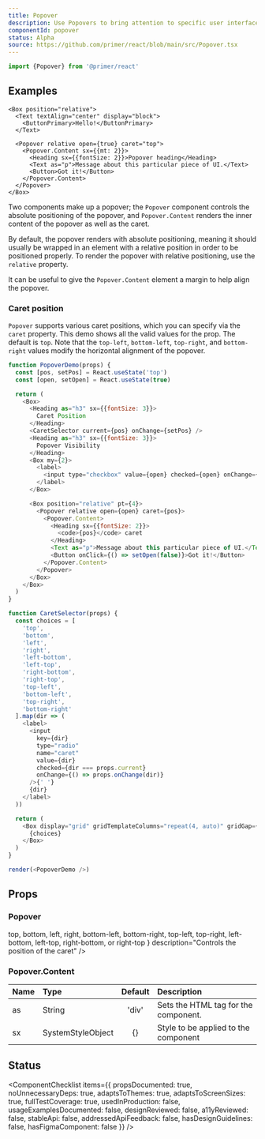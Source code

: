 ```yaml
---
title: Popover
description: Use Popovers to bring attention to specific user interface elements and suggest an action or to guide users through a new experience
componentId: popover
status: Alpha
source: https://github.com/primer/react/blob/main/src/Popover.tsx
---
```


```js
import {Popover} from '@primer/react'
```

## Examples

```jxs live
<Box position="relative">
  <Text textAlign="center" display="block">
    <ButtonPrimary>Hello!</ButtonPrimary>
  </Text>

  <Popover relative open={true} caret="top">
    <Popover.Content sx={{mt: 2}}>
      <Heading sx={{fontSize: 2}}>Popover heading</Heading>
      <Text as="p">Message about this particular piece of UI.</Text>
      <Button>Got it!</Button>
    </Popover.Content>
  </Popover>
</Box>
```

Two components make up a popover; the `Popover` component controls the absolute positioning of the popover, and `Popover.Content` renders the inner content of the popover as well as the caret.

By default, the popover renders with absolute positioning, meaning it should usually be wrapped in an element with a relative position in order to be positioned properly. To render the popover with relative positioning, use the `relative` property.

It can be useful to give the `Popover.Content` element a margin to help align the popover.

### Caret position

`Popover` supports various caret positions, which you can specify via the `caret` property. This demo shows all the valid values for the prop. The default is `top`. Note that the `top-left`, `bottom-left`, `top-right`, and `bottom-right` values modify the horizontal alignment of the popover.

```javascript live noinline
function PopoverDemo(props) {
  const [pos, setPos] = React.useState('top')
  const [open, setOpen] = React.useState(true)

  return (
    <Box>
      <Heading as="h3" sx={{fontSize: 3}}>
        Caret Position
      </Heading>
      <CaretSelector current={pos} onChange={setPos} />
      <Heading as="h3" sx={{fontSize: 3}}>
        Popover Visibility
      </Heading>
      <Box my={2}>
        <label>
          <input type="checkbox" value={open} checked={open} onChange={() => setOpen(open => !open)} /> Open
        </label>
      </Box>

      <Box position="relative" pt={4}>
        <Popover relative open={open} caret={pos}>
          <Popover.Content>
            <Heading sx={{fontSize: 2}}>
              <code>{pos}</code> caret
            </Heading>
            <Text as="p">Message about this particular piece of UI.</Text>
            <Button onClick={() => setOpen(false)}>Got it!</Button>
          </Popover.Content>
        </Popover>
      </Box>
    </Box>
  )
}

function CaretSelector(props) {
  const choices = [
    'top',
    'bottom',
    'left',
    'right',
    'left-bottom',
    'left-top',
    'right-bottom',
    'right-top',
    'top-left',
    'bottom-left',
    'top-right',
    'bottom-right'
  ].map(dir => (
    <label>
      <input
        key={dir}
        type="radio"
        name="caret"
        value={dir}
        checked={dir === props.current}
        onChange={() => props.onChange(dir)}
      />{' '}
      {dir}
    </label>
  ))

  return (
    <Box display="grid" gridTemplateColumns="repeat(4, auto)" gridGap={3} my={2}>
      {choices}
    </Box>
  )
}

render(<PopoverDemo />)
```

## Props

### Popover

<PropsTable>
  <PropsTableRow
    name="as"
    defaultValue="div"
    type="string"
    description="Sets the underlying HTML tag for the component"
  />
  <PropsTableRow
    name="caret"
    defaultValue="top"
    type={
      <>
        <InlineCode>top</InlineCode>, <InlineCode>bottom</InlineCode>, <InlineCode>left</InlineCode>, <InlineCode>right</InlineCode>, <InlineCode>bottom-left</InlineCode>, <InlineCode>bottom-right</InlineCode>, <InlineCode>top-left</InlineCode>, <InlineCode>top-right</InlineCode>, <InlineCode>left-bottom</InlineCode>, <InlineCode>left-top</InlineCode>, <InlineCode>right-bottom</InlineCode>, or <InlineCode>right-top</InlineCode>
      </>
    }
    description="Controls the position of the caret"
  />
  <PropsTableRow
    name="open"
    defaultValue="false"
    type="boolean"
    description="Controls the visibility of the popover."
  />
  <PropsTableRow
    name="relative"
    defaultValue="false"
    type="boolean"
    description="Set to true to render the popover using relative positioning. "
  />
  <PropsTableSxRow />
</PropsTable>

### Popover.Content

<PropsTable>
  <PropsTableRow
    name="as"
    defaultValue="div"
    type="string"
    description="Sets the underlying HTML tag for the component"
  />
  <PropsTableSxRow />
</PropsTable>

| Name | Type              | Default | Description                          |
| :--- | :---------------- | :-----: | :----------------------------------- |
| as   | String            |  'div'  | Sets the HTML tag for the component. |
| sx   | SystemStyleObject |   {}    | Style to be applied to the component |

## Status

<ComponentChecklist
items={{
    propsDocumented: true,
    noUnnecessaryDeps: true,
    adaptsToThemes: true,
    adaptsToScreenSizes: true,
    fullTestCoverage: true,
    usedInProduction: false,
    usageExamplesDocumented: false,
    designReviewed: false,
    a11yReviewed: false,
    stableApi: false,
    addressedApiFeedback: false,
    hasDesignGuidelines: false,
    hasFigmaComponent: false
  }}
/>
